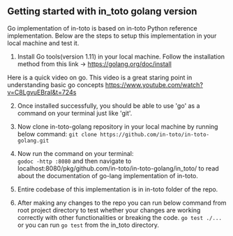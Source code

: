 ## Getting started with in_toto golang version

Go implementation of in-toto is based on in-toto Python reference implementation. Below are the steps to setup this implementation in your local machine and test it.

1.	Install Go tools(version 1.11) in your local machine. Follow the installation method from this link -> https://golang.org/doc/install

Here is a quick video on go. This video is a great staring point in understanding basic go concepts https://www.youtube.com/watch?v=C8LgvuEBraI&t=724s

2.	Once installed successfully, you should be able to use 'go' as a command on your terminal just like 'git'.
3.	Now clone in-toto-golang repository in your local machine by running below command:
			```
			git clone https://github.com/in-toto/in-toto-golang.git 
			```
4.	Now run the command on your terminal:  
			```
			godoc -http :8080
			```
	and then navigate to localhost:8080/pkg/github.com/in-toto/in-toto-golang/in_toto/ to read about the documentation of go-lang implementation of in-toto.

5.	Entire codebase of this implementation is in in-toto folder of the repo.
6.	After making any changes to the repo you can run below command from root project directory to test whether your changes are working correctly with other functionalities or breaking the code.
			```
			go test ./...
			```
or you can run ```
			go test
			```
			from the in_toto directory.